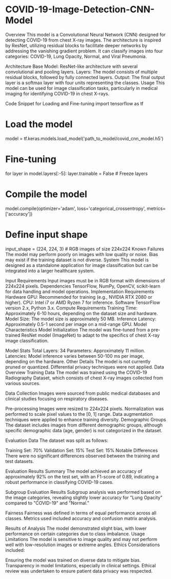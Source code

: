 # COVID-19-Image-Detection-CNN-Model
Overview
This model is a Convolutional Neural Network (CNN) designed for detecting COVID-19 from chest X-ray images. The architecture is inspired by ResNet, utilizing residual blocks to facilitate deeper networks by addressing the vanishing gradient problem. It can classify images into four categories: COVID-19, Lung Opacity, Normal, and Viral Pneumonia.

Architecture
Base Model: ResNet-like architecture with several convolutional and pooling layers.
Layers: The model consists of multiple residual blocks, followed by fully connected layers.
Output: The final output layer is a softmax layer with four units representing the classes.
Usage
This model can be used for image classification tasks, particularly in medical imaging for identifying COVID-19 in chest X-rays.

Code Snippet for Loading and Fine-tuning
import tensorflow as tf

# Load the model
model = tf.keras.models.load_model('path_to_model/covid_cnn_model.h5')

# Fine-tuning
for layer in model.layers[:-5]:
    layer.trainable = False  # Freeze layers

# Compile the model
model.compile(optimizer='adam', loss='categorical_crossentropy', metrics=['accuracy'])

# Define input shape
input_shape = (224, 224, 3)  # RGB images of size 224x224
Known Failures
The model may perform poorly on images with low quality or noise.
Bias may exist if the training dataset is not diverse.
System
This model is designed as a standalone application for image classification but can be integrated into a larger healthcare system.

Input Requirements
Input images must be in RGB format with dimensions of 224x224 pixels.
Dependencies
TensorFlow, NumPy, OpenCV, scikit-learn for data handling and model operations.
Implementation Requirements
Hardware
GPU: Recommended for training (e.g., NVIDIA RTX 2080 or higher).
CPU: Intel i7 or AMD Ryzen 7 for inference.
Software
TensorFlow version 2.x, Python 3.x.
Compute Requirements
Training Time: Approximately 6-10 hours, depending on the dataset size and hardware.
Model Size: The model size is approximately 50 MB.
Inference Latency: Approximately 0.5-1 second per image on a mid-range GPU.
Model Characteristics
Model Initialization
The model was fine-tuned from a pre-trained ResNet model (ImageNet) to adapt to the specifics of chest X-ray image classification.

Model Stats
Total Layers: 34
Parameters: Approximately 11 million.
Latencies: Model inference varies between 50-100 ms per image, depending on the hardware.
Other Details
The model is not currently pruned or quantized.
Differential privacy techniques were not applied.
Data Overview
Training Data
The model was trained using the COVID-19 Radiography Dataset, which consists of chest X-ray images collected from various sources.

Data Collection
Images were sourced from public medical databases and clinical studies focusing on respiratory diseases.

Pre-processing
Images were resized to 224x224 pixels.
Normalization was performed to scale pixel values to the [0, 1] range.
Data augmentation techniques were applied to enhance training diversity.
Demographic Groups
The dataset includes images from different demographic groups, although specific demographic data (age, gender) is not categorized in the dataset.

Evaluation Data
The dataset was split as follows:

Training Set: 70%
Validation Set: 15%
Test Set: 15%
Notable Differences
There were no significant differences observed between the training and test datasets.

Evaluation Results
Summary
The model achieved an accuracy of approximately 92% on the test set, with an F1-score of 0.89, indicating a robust performance in classifying COVID-19 cases.

Subgroup Evaluation Results
Subgroup analysis was performed based on the image categories, revealing slightly lower accuracy for "Lung Opacity" compared to "COVID-19" and "Normal."

Fairness
Fairness was defined in terms of equal performance across all classes. Metrics used included accuracy and confusion matrix analysis.

Results of Analysis
The model demonstrated slight bias, with lower performance on certain categories due to class imbalance.
Usage Limitations
The model is sensitive to image quality and may not perform well with low-resolution images or extreme angles.
Ethics
Considerations included:

Ensuring the model was trained on diverse data to mitigate bias.
Transparency in model limitations, especially in clinical settings.
Ethical review was undertaken to ensure patient data privacy was respected.
